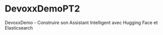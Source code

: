 # DevoxxDemoPT2
DevoxxDemo - Construire son Assistant Intelligent avec Hugging Face et Elasticsearch
